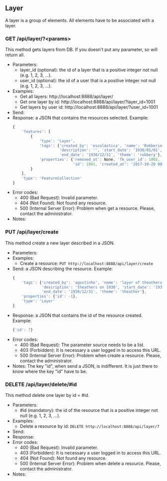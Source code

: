 ## Layer

A layer is a group of elements. All elements have to be associated with a layer.


### GET /api/layer/?\<params>

This method gets layers from DB. If you doesn't put any parameter, so will return all.
- Parameters:
    - layer_id (optional): the id of a layer that is a positive integer not null (e.g. 1, 2, 3, ...).
    - user_id (optional): the id of a user that is a positive integer not null (e.g. 1, 2, 3, ...).
- Examples:
     - Get all layers: http://localhost:8888/api/layer/
     - Get one layer by id: http://localhost:8888/api/layer/?layer_id=1001
     - Get layers by user id: http://localhost:8888/api/layer/?user_id=1001
- Send:
- Response: a JSON that contains the resources selected. Example:
    ```javascript
    {
        'features': [
            {
                'type': 'Layer',
                'tags': {'created_by': 'escolástica', 'name': 'Robberies on 1930',
                         'description': '', 'start_date': '1930/01/01',
                         'end_date': '1930/12/31', 'theme': 'robbery'},
                'properties': {'removed_at': None, 'fk_user_id': 1002,
                               'id': 1001, 'created_at': '2017-10-20 00:00:00'}
            }
        ],
        'type': 'FeatureCollection'
    }
    ```
- Error codes:
    - 400 (Bad Request): Invalid parameter.
    - 404 (Not Found): Not found any resource.
    - 500 (Internal Server Error): Problem when get a resource. Please, contact the administrator.
- Notes:


### PUT /api/layer/create

This method create a new layer described in a JSON.
- Parameters:
- Examples:
     - Create a resource: ```PUT http://localhost:8888/api/layer/create```
- Send: a JSON describing the resource. Example:
    ```javascript
    {
        'tags': {'created_by': 'agostinho', 'name': 'layer of theathers',
                 'description': 'theathers on 1930', 'start_date': '1930/01/01',
                 'end_date': '1930/12/31', 'theme': 'theather'},
        'properties': {'id': -1},
        'type': 'Layer'
    }
    ```
- Response: a JSON that contains the id of the resource created. Example:
    ```javascript
    {'id': 7}
    ```
- Error codes:
    - 400 (Bad Request): The parameter source needs to be a list.
    - 403 (Forbidden): It is necessary a user logged in to access this URL.
    - 500 (Internal Server Error): Problem when create a resource. Please, contact the administrator.
- Notes: The key "id", when send a JSON, is indifferent. It is just there to know where the key "id" have to be.


<!-- - PUT /api/layer/update -->


### DELETE /api/layer/delete/#id

This method delete one layer by id = #id.
- Parameters:
    - #id (mandatory): the id of the resource that is a positive integer not null (e.g. 1, 2, 3, ...).
- Examples:
     - Delete a resource by id: ```DELETE http://localhost:8888/api/layer/7```
- Send:
- Response:
- Error codes:
    - 400 (Bad Request): Invalid parameter.
    - 403 (Forbidden): It is necessary a user logged in to access this URL.
    - 404 (Not Found): Not found any resource.
    - 500 (Internal Server Error): Problem when delete a resource. Please, contact the administrator.
- Notes:
